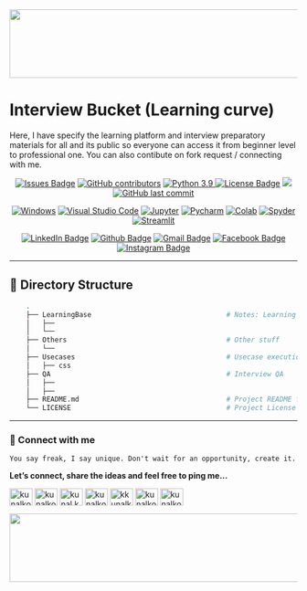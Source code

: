 <div align="right">
<img src="https://user-images.githubusercontent.com/41562231/141720820-090897f9-f564-45e2-9265-15c1269db795.png" height="120" width="900">
</div>

# __Interview Bucket__ (Learning curve)
Here, I have specify the learning platform and interview preparatory materials for all and its public so everyone can access it from beginner level to professional one. You can also contibute on fork request / connecting with me.

<div align="center">
  <a href="https://github.com/kunalk3/Interview_bucket/issues"><img src="https://img.shields.io/github/issues/kunalk3/Interview_bucket" alt="Issues Badge"></a>
  <a href="https://github.com/kunalk3/Interview_bucket/graphs/contributors"><img src="https://img.shields.io/github/contributors/kunalk3/Interview_bucket?color=872EC4" alt="GitHub contributors"></a>
  <a href="https://www.python.org/downloads/release/python-390/"><img src="https://img.shields.io/static/v1?label=python&message=v3.9&color=faff00" alt="Python 3.9"</a>
  <a href="https://github.com/kunalk3/Interview_bucket/blob/main/LICENSE"><img src="https://img.shields.io/github/license/kunalk3/Interview_bucket?color=019CE0" alt="License Badge"/></a>
  <a href="https://github.com/kunalk3/Interview_bucket"><img src="https://img.shields.io/badge/lang-eng-ff1100"></img></a>
  <a href="https://github.com/kunalk3/Interview_bucket"><img src="https://img.shields.io/github/last-commit/kunalk3/Interview_bucket?color=309a02" alt="GitHub last commit">
</div>
  
<div align="center">   
  
  [![Windows](https://img.shields.io/badge/WindowsOS-000000?style=flat-square&logo=windows&logoColor=white)](https://www.microsoft.com/en-in/)
  [![Visual Studio Code](https://img.shields.io/badge/VSCode-0078d7.svg?style=flat-square&logo=visual-studio-code&logoColor=white)](https://code.visualstudio.com/)
  [![Jupyter](https://img.shields.io/badge/Jupyter-F37626.svg?style=flat-square&logo=Jupyter&logoColor=white)](https://jupyter.org/)
  [![Pycharm](https://img.shields.io/badge/Pycharm-41c907.svg?style=flat-square&logo=Pycharm&logoColor=white)](https://www.jetbrains.com/pycharm/)
  [![Colab](https://img.shields.io/badge/Colab-F9AB00.svg?style=flat-square&logo=googlecolab&logoColor=white)](https://colab.research.google.com/?utm_source=scs-index/)
  [![Spyder](https://img.shields.io/badge/Spyder-838485.svg?style=flat-square&logo=spyder%20ide&logoColor=white)](https://www.spyder-ide.org/)
  [![Streamlit](https://static.streamlit.io/badges/streamlit_badge_black_white.svg?style=flat-square&logo=spyder%20ide&logoColor=white)](https://share.streamlit.io/)
</div>
  
<div align="center">
  
  [![LinkedIn Badge](https://img.shields.io/badge/LinkedIn-Profile-informational?style=flat&logo=linkedin&logoColor=white&color=0078d7)](https://www.linkedin.com/in/kunalkolhe3/)
  [![Github Badge](https://img.shields.io/badge/Github-Profile-informational?style=flat&logo=github&logoColor=white&color=black)](https://github.com/kunalk3/)
  [![Gmail Badge](https://img.shields.io/badge/Gmail-Profile-informational?style=flat&logo=Gmail&logoColor=white&color=e44e4e)](mailto:kunalkolhe333@gmail.com)
  [![Facebook Badge](https://img.shields.io/badge/Facebook-Profile-informational?style=flat&logo=facebook&logoColor=white&color=0078d7)](https://www.facebook.com/kunal.kolhe.98/)
  [![Instagram Badge](https://img.shields.io/badge/Instagram-Profile-informational?style=flat&logo=Instagram&logoColor=white&color=c90076)](https://www.instagram.com/kkunalkkolhe/)
</div>

---  
  
## :bookmark: Directory Structure 
```bash
    .                                          
    ├── LearningBase                                 # Notes: Learning curve
    │   ├──     
    │   └── 
    ├── Others                                       # Other stuff
    │   └──                         
    ├── Usecases                                     # Usecase executions
    │   ├── css                                
    ├── QA                                           # Interview QA
    │   ├── 
    │   ├── 
    ├── README.md                                    # Project README file
    └── LICENSE                                      # Project License file
```

---

### :iphone: Connect with me
`You say freak, I say unique. Don't wait for an opportunity, create it.`
  
__Let’s connect, share the ideas and feel free to ping me...__
  
<div align="center"> 
  <p align="left">
    <a href="https://linkedin.com/in/kunalkolhe3" target="blank"><img align="center" src="https://cdn.jsdelivr.net/npm/simple-icons@3.0.1/icons/linkedin.svg" alt="kunalkolhe3" height="30" width="40"/></a>
    <a href="https://github.com/kunalk3/" target="blank"><img align="center" src="https://cdn.jsdelivr.net/npm/simple-icons@3.0.1/icons/github.svg" alt="kunalkolhe3" height="30" width="40"/></a>
    <a href="https://fb.com/kunal.kolhe.98" target="blank"><img align="center" src="https://cdn.jsdelivr.net/npm/simple-icons@3.0.1/icons/facebook.svg" alt="kunal.kolhe.98" height="30" width="40"/></a>
    <a href="mailto:kunalkolhe333@gmail.com" target="blank"><img align="center" src="https://cdn.jsdelivr.net/npm/simple-icons@3.0.1/icons/gmail.svg" alt="kunalkolhe333" height="30" width="40"/></a>
    <a href="https://instagram.com/kkunalkkolhe" target="blank"><img align="center" src="https://cdn.jsdelivr.net/npm/simple-icons@3.0.1/icons/instagram.svg" alt="kkunalkkolhe" height="30" width="40"/></a>
    <a href="https://www.hackerrank.com/kunalkolhe333" target="blank"><img align="center" src="https://cdn.jsdelivr.net/npm/simple-icons@3.0.1/icons/hackerrank.svg" alt="kunalkolhe333" height="30" width="40"/></a>
    <a href="https://kunalk3.github.io/Portfolio-Website-Kunalk3/" target="blank"><img align="center" src="https://cdn.jsdelivr.net/npm/simple-icons@3.0.1/icons/googlecloud.svg" alt="kunalkolhe333" height="30" width="40"/></a>
  </p>
</div>
  
<div align="left">
<img src="https://user-images.githubusercontent.com/41562231/141720940-53eb9b25-777d-4057-9c2d-8e22d2677c7c.png" height="120" width="900">
</div>
